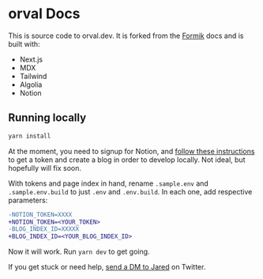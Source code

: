 # orval Docs

This is source code to orval.dev. It is forked from the [Formik](https://formik.org) docs and is built with:

- Next.js
- MDX
- Tailwind
- Algolia
- Notion

## Running locally

```sh
yarn install
```

At the moment, you need to signup for Notion, and [follow these instructions](https://github.com/ijjk/notion-blog#getting-blog-index-and-token) to get a token and create a blog in order to develop locally. Not ideal, but hopefully will fix soon.

With tokens and page index in hand, rename `.sample.env` and `.sample.env.build` to just `.env` and `.env.build`. In each one, add respective parameters:

```diff
-NOTION_TOKEN=XXXX
+NOTION_TOKEN=<YOUR_TOKEN>
-BLOG_INDEX_ID=XXXXX
+BLOG_INDEX_ID=<YOUR_BLOG_INDEX_ID>
```

Now it will work. Run `yarn dev` to get going.

If you get stuck or need help, [send a DM to Jared](https://twitter.com/jaredpalmer) on Twitter.
